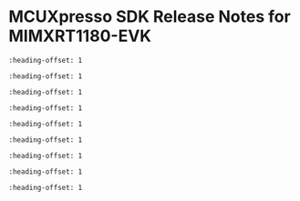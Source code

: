 # MCUXpresso SDK Release Notes for MIMXRT1180-EVK


```{include} ../../../release/commonrn/topics/overview.md
:heading-offset: 1
```

```{include} ../../../release/commonrn/topics/mcuxpresso_sdk.md
:heading-offset: 1
```

```{include} topics/development_tools.md
:heading-offset: 1
```

```{include} topics/supported_development_systems.md
:heading-offset: 1
```

```{include} ../../../release/commonrn/topics/mcuxpresso_sdk_release_package.md
:heading-offset: 1
```

```{include} ../../../release/commonrn/topics/freertos.md
:heading-offset: 1
```

```{include} topics/middleware.md
:heading-offset: 1
```

```{include} ../../../release/commonrn/topics/release_contents.md
:heading-offset: 1
```

```{include} topics/known_issues.md
:heading-offset: 1
```

